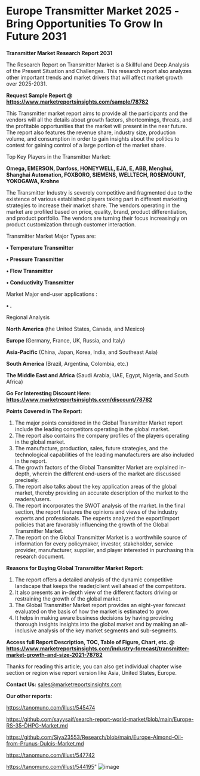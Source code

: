 # Europe Transmitter Market 2025 -Bring Opportunities To Grow In Future 2031

<strong>Transmitter Market Research Report 2031</strong>

The Research Report on Transmitter Market is a Skillful and Deep Analysis of the Present Situation and Challenges. This research report also analyzes other important trends and market drivers that will affect market growth over 2025-2031.

<strong>Request Sample Report @ <a href=https://www.marketreportsinsights.com/sample/78782>https://www.marketreportsinsights.com/sample/78782</a></strong>

This Transmitter market report aims to provide all the participants and the vendors will all the details about growth factors, shortcomings, threats, and the profitable opportunities that the market will present in the near future. The report also features the revenue share, industry size, production volume, and consumption in order to gain insights about the politics to contest for gaining control of a large portion of the market share.

Top Key Players in the Transmitter Market:

<strong>Omega, EMERSON, Danfoss, HONEYWELL, EJA, E, ABB, Menghui, Shanghai Automation, FOXBORO, SIEMENS, WELLTECH, ROSEMOUNT, YOKOGAWA, Krohne</strong>

The Transmitter Industry is severely competitive and fragmented due to the existence of various established players taking part in different marketing strategies to increase their market share. The vendors operating in the market are profiled based on price, quality, brand, product differentiation, and product portfolio. The vendors are turning their focus increasingly on product customization through customer interaction.

Transmitter Market Major Types are:

<strong>• Temperature Transmitter

• Pressure Transmitter

• Flow Transmitter

• Conductivity Transmitter</strong>

Market Major end-user applications :

<strong>• .</strong>

Regional Analysis

</u><strong><b>North America</b></strong> (the United States, Canada, and Mexico)

<strong><b>Europe </b></strong>(Germany, France, UK, Russia, and Italy)

<strong><b>Asia-Pacific</b></strong> (China, Japan, Korea, India, and Southeast Asia)

<strong><b>South America</b></strong> (Brazil, Argentina, Colombia, etc.)

<strong><b>The Middle East and Africa</b></strong> (Saudi Arabia, UAE, Egypt, Nigeria, and South Africa)

<strong>Go For Interesting Discount Here: <a href=https://www.marketreportsinsights.com/discount/78782>https://www.marketreportsinsights.com/discount/78782</a></strong>

<strong>Points Covered in The Report:</strong>
<ol>
  <li>The major points considered in the Global Transmitter Market report include the leading competitors operating in the global market.</li>
  <li>The report also contains the company profiles of the players operating in the global market.</li>
  <li>The manufacture, production, sales, future strategies, and the technological capabilities of the leading manufacturers are also included in the report.</li>
  <li>The growth factors of the Global Transmitter Market are explained in-depth, wherein the different end-users of the market are discussed precisely.</li>
  <li>The report also talks about the key application areas of the global market, thereby providing an accurate description of the market to the readers/users.</li>
  <li>The report incorporates the SWOT analysis of the market. In the final section, the report features the opinions and views of the industry experts and professionals. The experts analyzed the export/import policies that are favorably influencing the growth of the Global Transmitter Market.</li>
  <li>The report on the Global Transmitter Market is a worthwhile source of information for every policymaker, investor, stakeholder, service provider, manufacturer, supplier, and player interested in purchasing this research document.</li>
</ol>
<strong>Reasons for Buying Global Transmitter Market Report:</strong>

<ol>
  <li>The report offers a detailed analysis of the dynamic competitive landscape that keeps the reader/client well ahead of the competitors.</li>
  <li>It also presents an in-depth view of the different factors driving or restraining the growth of the global market.</li>
  <li>The Global Transmitter Market report provides an eight-year forecast evaluated on the basis of how the market is estimated to grow.</li>
  <li>It helps in making aware business decisions by having providing thorough insights insights into the global market and by making an all-inclusive analysis of the key market segments and sub-segments.</li>
</ol>
<strong>Access full Report Description, TOC, Table of Figure, Chart, etc. @ <a href=https://www.marketreportsinsights.com/industry-forecast/transmitter-market-growth-and-size-2021-78782>https://www.marketreportsinsights.com/industry-forecast/transmitter-market-growth-and-size-2021-78782</a></strong>


Thanks for reading this article; you can also get individual chapter wise section or region wise report version like Asia, United States, Europe.

<strong>Contact Us:</strong>
sales@marketreportsinsights.com

<strong>Our other reports:</strong>

<a href=https://tanomuno.com/illust/545474>https://tanomuno.com/illust/545474</a>

<a href=https://github.com/sayysaif/search-report-world-market/blob/main/Europe-RS-35-DHPG-Market.md>https://github.com/sayysaif/search-report-world-market/blob/main/Europe-RS-35-DHPG-Market.md</a>

<a href=https://github.com/Siya23553/Research/blob/main/Europe-Almond-Oil-from-Prunus-Dulcis-Market.md>https://github.com/Siya23553/Research/blob/main/Europe-Almond-Oil-from-Prunus-Dulcis-Market.md</a>

<a href=https://tanomuno.com/illust/547742>https://tanomuno.com/illust/547742</a>

<a href=https://tanomuno.com/illust/544195>https://tanomuno.com/illust/544195</a>"
![image](https://github.com/user-attachments/assets/6072c61c-e8c0-486b-8379-a489b1593763)
